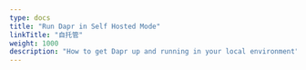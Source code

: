 ```yaml
---
type: docs
title: "Run Dapr in Self Hosted Mode"
linkTitle: "自托管"
weight: 1000
description: "How to get Dapr up and running in your local environment"
---
```



